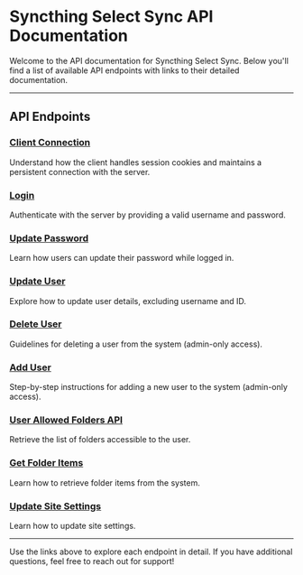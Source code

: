 # Syncthing Select Sync API Documentation

Welcome to the API documentation for Syncthing Select Sync. Below you'll find a list of available API endpoints with links to their detailed documentation.

---

## API Endpoints

### [Client Connection](client_connection.md)  
Understand how the client handles session cookies and maintains a persistent connection with the server.

### [Login](login.md)  
Authenticate with the server by providing a valid username and password.

### [Update Password](update-password.md)  
Learn how users can update their password while logged in.

### [Update User](update-user.md)  
Explore how to update user details, excluding username and ID.

### [Delete User](delete-user.md)  
Guidelines for deleting a user from the system (admin-only access).

### [Add User](add-user.md)  
Step-by-step instructions for adding a new user to the system (admin-only access).

### [User Allowed Folders API](get-allowed-folders.md)  
Retrieve the list of folders accessible to the user.

### [Get Folder Items](get-ssss-items.md)  
Learn how to retrieve folder items from the system.

### [Update Site Settings](update-site-settings.md)  
Learn how to update site settings.

---

Use the links above to explore each endpoint in detail. If you have additional questions, feel free to reach out for support!
